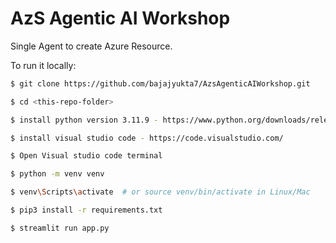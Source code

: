 # AzS Agentic AI Workshop

Single Agent to create Azure Resource.

To run it locally:

```bash
$ git clone https://github.com/bajajyukta7/AzsAgenticAIWorkshop.git

$ cd <this-repo-folder>

$ install python version 3.11.9 - https://www.python.org/downloads/release/python-3119/

$ install visual studio code - https://code.visualstudio.com/

$ Open Visual studio code terminal

$ python -m venv venv

$ venv\Scripts\activate  # or source venv/bin/activate in Linux/Mac

$ pip3 install -r requirements.txt

$ streamlit run app.py
```
